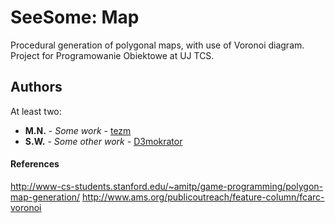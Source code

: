 # SeeSome: Map

Procedural generation of polygonal maps, with use of Voronoi diagram. Project for Programowanie Obiektowe at UJ TCS.

## Authors

At least two:

* **M.N.** - *Some work* - [tezm](https://github.com/tezm)
* **S.W.** - *Some other work* - [D3mokrator](https://github.com/D3mokrator)

#### References

http://www-cs-students.stanford.edu/~amitp/game-programming/polygon-map-generation/
http://www.ams.org/publicoutreach/feature-column/fcarc-voronoi
